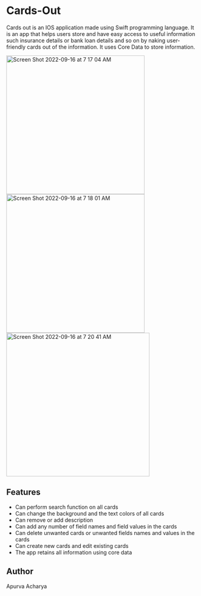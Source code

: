 # Cards-Out

Cards out is an IOS application made using Swift programming language. It is an app that helps users store and have easy access to useful information such 
insurance details or bank loan details and so on by naking user-friendly cards out of the information. It uses Core Data to store information.

<img width="364" alt="Screen Shot 2022-09-16 at 7 17 04 AM" src="https://user-images.githubusercontent.com/113264267/190611263-bc7260d4-cd1f-4fa8-8b2c-0c61586f002a.png">
<img width="364" alt="Screen Shot 2022-09-16 at 7 18 01 AM" src="https://user-images.githubusercontent.com/113264267/190611463-f9bbf682-b03a-46bf-a6d6-6f11cfa90b37.png">
<img width="377" alt="Screen Shot 2022-09-16 at 7 20 41 AM" src="https://user-images.githubusercontent.com/113264267/190612103-cf27a429-3688-49ee-b822-474cd252c34a.png">

## Features
- Can perform search function on all cards
- Can change the background and the text colors of all cards
- Can remove or add description
- Can add any number of field names and field values in the cards
- Can delete unwanted cards or unwanted fields names and values in the cards
- Can create new cards and edit existing cards
- The app retains all information using core data

## Author
Apurva Acharya


